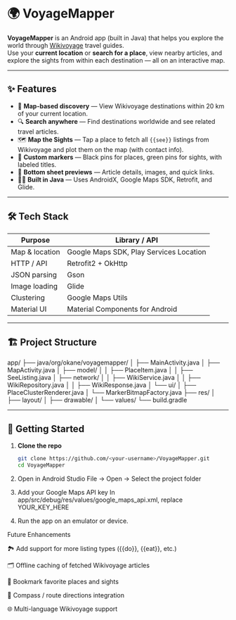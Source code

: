 # 🌍 VoyageMapper

**VoyageMapper** is an Android app (built in Java) that helps you explore the world through [Wikivoyage](https://en.wikivoyage.org/) travel guides.  
Use your **current location** or **search for a place**, view nearby articles, and explore the sights from within each destination — all on an interactive map.

---

## ✨ Features

- 🧭 **Map-based discovery** — View Wikivoyage destinations within 20 km of your current location.  
- 🔍 **Search anywhere** — Find destinations worldwide and see related travel articles.  
- 🗺️ **Map the Sights** — Tap a place to fetch all `{{see}}` listings from Wikivoyage and plot them on the map (with contact info).  
- 📍 **Custom markers** — Black pins for places, green pins for sights, with labeled titles.  
- 📱 **Bottom sheet previews** — Article details, images, and quick links.  
- 🧑‍💻 **Built in Java** — Uses AndroidX, Google Maps SDK, Retrofit, and Glide.

---

## 🛠️ Tech Stack

| Purpose | Library / API |
|----------|----------------|
| Map & location | Google Maps SDK, Play Services Location |
| HTTP / API | Retrofit2 + OkHttp |
| JSON parsing | Gson |
| Image loading | Glide |
| Clustering | Google Maps Utils |
| Material UI | Material Components for Android |

---

## 🏗️ Project Structure

app/
├── java/org/okane/voyagemapper/
│ ├── MainActivity.java
│ ├── MapActivity.java
│ ├── model/
│ │ ├── PlaceItem.java
│ │ ├── SeeListing.java
│ ├── network/
│ │ ├── WikiService.java
│ │ ├── WikiRepository.java
│ │ ├── WikiResponse.java
│ └── ui/
│ ├── PlaceClusterRenderer.java
│ └── MarkerBitmapFactory.java
├── res/
│ ├── layout/
│ ├── drawable/
│ └── values/
└── build.gradle


---

## 🚀 Getting Started

1. **Clone the repo**
   ```bash
   git clone https://github.com/<your-username>/VoyageMapper.git
   cd VoyageMapper

2. Open in Android Studio
   File → Open → Select the project folder

3. Add your Google Maps API key
   In app/src/debug/res/values/google_maps_api.xml, replace
   <string name="google_maps_key" templateMergeStrategy="replace" translatable="false">YOUR_KEY_HERE</string>

4. Run the app on an emulator or device.


Future Enhancements

🏞️ Add support for more listing types ({{do}}, {{eat}}, etc.)

🗂️ Offline caching of fetched Wikivoyage articles

🔖 Bookmark favorite places and sights

🧭 Compass / route directions integration

🌐 Multi-language Wikivoyage support
